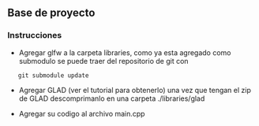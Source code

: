 ## Base de proyecto
### Instrucciones
* Agregar glfw a la carpeta libraries, como ya esta agregado como submodulo se puede traer del repositorio de git con 
```git submodule init 
   git submodule update
```
* Agregar GLAD (ver el tutorial para obtenerlo)
una vez que tengan el zip de GLAD descomprimanlo en una carpeta ./libraries/glad

* Agregar su codigo al archivo main.cpp
